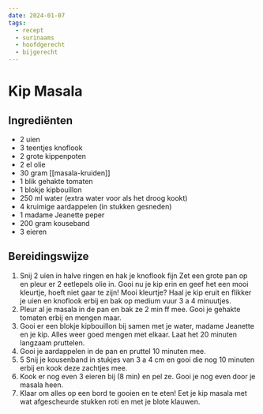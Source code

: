 ```yaml
---
date: 2024-01-07
tags:
  - recept
  - surinaams
  - hoofdgerecht
  - bijgerecht
---
```

# Kip Masala
## Ingrediënten
- 2 uien
- 3 teentjes knoflook
- 2 grote kippenpoten
- 2 el olie
- 30 gram [[masala-kruiden]]
- 1 blik gehakte tomaten
- 1 blokje kipbouillon
- 250 ml water (extra water voor als het droog kookt)
- 4 kruimige aardappelen (in stukken gesneden)
- 1 madame Jeanette peper
- 200 gram kouseband
- 3 eieren

## Bereidingswijze

1. Snij 2 uien in halve ringen en hak je knoflook fijn Zet een grote pan op en pleur er 2 eetlepels olie in. Gooi nu je kip erin en geef het een mooi kleurtje, hoeft niet gaar te zijn! Mooi kleurtje? Haal je kip eruit en flikker je uien en knoflook erbij en bak op medium vuur 3 a 4 minuutjes. 
2. Pleur al je masala in de pan en bak ze 2 min ff mee. Gooi je gehakte tomaten erbij en mengen maar.
3. Gooi er een blokje kipbouillon bij samen met je water, madame Jeanette en je kip. Alles weer goed mengen met elkaar. Laat het 20 minuten langzaam pruttelen.
4. Gooi je aardappelen in de pan en pruttel 10 minuten mee.
5. 5 Snij je kousenband in stukjes van 3 a 4 cm en gooi die nog 10 minuten erbij en kook deze zachtjes mee.
6. Kook er nog even 3 eieren bij (8 min) en pel ze. Gooi je nog even door je masala heen.
7. Klaar om alles op een bord te gooien en te eten! Eet je kip masala met wat afgescheurde stukken roti en met je blote klauwen.
